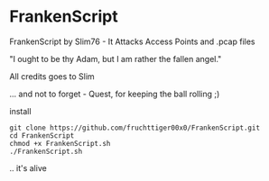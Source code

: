 # FrankenScript
FrankenScript by Slim76 - It Attacks Access Points and .pcap files


"I ought to be thy Adam, but I am rather the fallen angel."

All credits goes to Slim

... and not to forget - Quest, for keeping the ball rolling ;)

install

```
git clone https://github.com/fruchttiger00x0/FrankenScript.git
cd FrankenScript
chmod +x FrankenScript.sh
./FrankenScript.sh
```

.. it's alive
